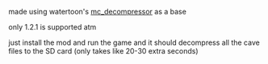 made using watertoon's [mc_decompressor](https://gamebanana.com/tools/13236) as a base

only 1.2.1 is supported atm

just install the mod and run the game and it should decompress all the cave files to the SD card (only takes like 20-30 extra seconds)